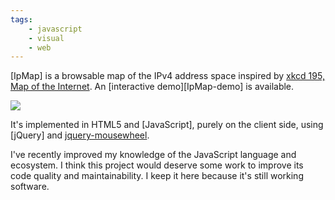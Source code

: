 ```yaml
---
tags:
    - javascript
    - visual
    - web
---
```

[IpMap] is a browsable map of the IPv4 address space inspired by [xkcd 195, Map of the Internet][xkcd-195].
An [interactive demo][IpMap-demo] is available.

[xkcd-195]: https://xkcd.com/195/

<div class="text-center">
<img class="img-fluid" src="https://jacquev6.github.io/IpMap/logo.png">
</div>

It's implemented in HTML5 and [JavaScript], purely on the client side, using [jQuery] and [jquery-mousewheel].

[jquery-mousewheel]: https://github.com/jquery/jquery-mousewheel

I've recently improved my knowledge of the JavaScript language and ecosystem.
I think this project would deserve some work to improve its code quality and maintainability.
I keep it here because it's still working software.
